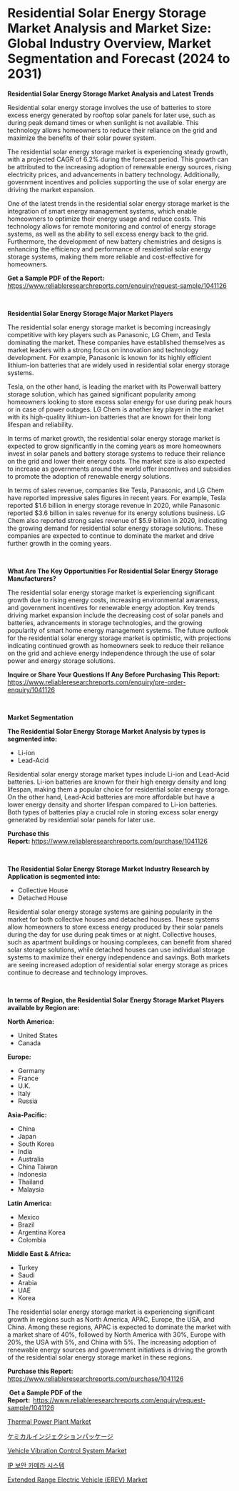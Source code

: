 <p><h1>Residential Solar Energy Storage Market Analysis and Market Size: Global Industry Overview, Market Segmentation and Forecast (2024 to 2031)</h1></p><p><strong>Residential Solar Energy Storage Market Analysis and Latest Trends</strong></p>
<p><p>Residential solar energy storage involves the use of batteries to store excess energy generated by rooftop solar panels for later use, such as during peak demand times or when sunlight is not available. This technology allows homeowners to reduce their reliance on the grid and maximize the benefits of their solar power system.</p><p>The residential solar energy storage market is experiencing steady growth, with a projected CAGR of 6.2% during the forecast period. This growth can be attributed to the increasing adoption of renewable energy sources, rising electricity prices, and advancements in battery technology. Additionally, government incentives and policies supporting the use of solar energy are driving the market expansion.</p><p>One of the latest trends in the residential solar energy storage market is the integration of smart energy management systems, which enable homeowners to optimize their energy usage and reduce costs. This technology allows for remote monitoring and control of energy storage systems, as well as the ability to sell excess energy back to the grid. Furthermore, the development of new battery chemistries and designs is enhancing the efficiency and performance of residential solar energy storage systems, making them more reliable and cost-effective for homeowners.</p></p>
<p><strong>Get a Sample PDF of the Report:&nbsp;</strong> <a href="https://www.reliableresearchreports.com/enquiry/request-sample/1041126">https://www.reliableresearchreports.com/enquiry/request-sample/1041126</a></p>
<p>&nbsp;</p>
<p><strong>Residential Solar Energy Storage Major Market Players</strong></p>
<p><p>The residential solar energy storage market is becoming increasingly competitive with key players such as Panasonic, LG Chem, and Tesla dominating the market. These companies have established themselves as market leaders with a strong focus on innovation and technology development. For example, Panasonic is known for its highly efficient lithium-ion batteries that are widely used in residential solar energy storage systems.</p><p>Tesla, on the other hand, is leading the market with its Powerwall battery storage solution, which has gained significant popularity among homeowners looking to store excess solar energy for use during peak hours or in case of power outages. LG Chem is another key player in the market with its high-quality lithium-ion batteries that are known for their long lifespan and reliability.</p><p>In terms of market growth, the residential solar energy storage market is expected to grow significantly in the coming years as more homeowners invest in solar panels and battery storage systems to reduce their reliance on the grid and lower their energy costs. The market size is also expected to increase as governments around the world offer incentives and subsidies to promote the adoption of renewable energy solutions.</p><p>In terms of sales revenue, companies like Tesla, Panasonic, and LG Chem have reported impressive sales figures in recent years. For example, Tesla reported $1.6 billion in energy storage revenue in 2020, while Panasonic reported $3.6 billion in sales revenue for its energy solutions business. LG Chem also reported strong sales revenue of $5.9 billion in 2020, indicating the growing demand for residential solar energy storage solutions. These companies are expected to continue to dominate the market and drive further growth in the coming years.</p></p>
<p>&nbsp;</p>
<p><strong>What Are The Key Opportunities For Residential Solar Energy Storage Manufacturers?</strong></p>
<p><p>The residential solar energy storage market is experiencing significant growth due to rising energy costs, increasing environmental awareness, and government incentives for renewable energy adoption. Key trends driving market expansion include the decreasing cost of solar panels and batteries, advancements in storage technologies, and the growing popularity of smart home energy management systems. The future outlook for the residential solar energy storage market is optimistic, with projections indicating continued growth as homeowners seek to reduce their reliance on the grid and achieve energy independence through the use of solar power and energy storage solutions.</p></p>
<p><strong>Inquire or Share Your Questions If Any Before Purchasing This Report:</strong> <a href="https://www.reliableresearchreports.com/enquiry/pre-order-enquiry/1041126">https://www.reliableresearchreports.com/enquiry/pre-order-enquiry/1041126</a></p>
<p>&nbsp;</p>
<p><strong>Market Segmentation</strong></p>
<p><strong>The Residential Solar Energy Storage Market Analysis by types is segmented into:</strong></p>
<p><ul><li>Li-ion</li><li>Lead-Acid</li></ul></p>
<p><p>Residential solar energy storage market types include Li-ion and Lead-Acid batteries. Li-ion batteries are known for their high energy density and long lifespan, making them a popular choice for residential solar energy storage. On the other hand, Lead-Acid batteries are more affordable but have a lower energy density and shorter lifespan compared to Li-ion batteries. Both types of batteries play a crucial role in storing excess solar energy generated by residential solar panels for later use.</p></p>
<p><strong>Purchase this Report:&nbsp;</strong><a href="https://www.reliableresearchreports.com/purchase/1041126">https://www.reliableresearchreports.com/purchase/1041126</a></p>
<p>&nbsp;</p>
<p><strong>The Residential Solar Energy Storage Market Industry Research by Application is segmented into:</strong></p>
<p><ul><li>Collective House</li><li>Detached House</li></ul></p>
<p><p>Residential solar energy storage systems are gaining popularity in the market for both collective houses and detached houses. These systems allow homeowners to store excess energy produced by their solar panels during the day for use during peak times or at night. Collective houses, such as apartment buildings or housing complexes, can benefit from shared solar storage solutions, while detached houses can use individual storage systems to maximize their energy independence and savings. Both markets are seeing increased adoption of residential solar energy storage as prices continue to decrease and technology improves.</p></p>
<p>&nbsp;</p>
<p><strong>In terms of Region, the Residential Solar Energy Storage Market Players available by Region are:</strong></p>
<p>
    <p> <strong> North America: </strong>
        <ul>
            <li>United States</li>
            <li>Canada</li>
        </ul>
        </p> 
    <p> <strong> Europe: </strong>
        <ul>
            <li>Germany</li>
            <li>France</li>
            <li>U.K.</li>
            <li>Italy</li>
            <li>Russia</li>
        </ul>
        </p> 
    <p> <strong> Asia-Pacific: </strong>
        <ul>
            <li>China</li>
            <li>Japan</li>
            <li>South Korea</li>
            <li>India</li>
            <li>Australia</li>
            <li>China Taiwan</li>
            <li>Indonesia</li>
            <li>Thailand</li>
            <li>Malaysia</li>
        </ul>
        </p> 
    <p> <strong> Latin America: </strong>
        <ul>
            <li>Mexico</li>
            <li>Brazil</li>
            <li>Argentina Korea</li>
            <li>Colombia</li>
        </ul>
        </p> 
    <p> <strong> Middle East & Africa: </strong>
        <ul>
            <li>Turkey</li>
            <li>Saudi</li>
            <li>Arabia</li>
            <li>UAE</li>
            <li>Korea</li>
        </ul>
    </p>
    </p>
<p><p>The residential solar energy storage market is experiencing significant growth in regions such as North America, APAC, Europe, the USA, and China. Among these regions, APAC is expected to dominate the market with a market share of 40%, followed by North America with 30%, Europe with 20%, the USA with 5%, and China with 5%. The increasing adoption of renewable energy sources and government initiatives is driving the growth of the residential solar energy storage market in these regions.</p></p>
<p><strong>Purchase this Report: </strong><a href="https://www.reliableresearchreports.com/purchase/1041126">https://www.reliableresearchreports.com/purchase/1041126</a></p>
<p>&nbsp;<strong>Get a Sample PDF of the Report:&nbsp;&nbsp;</strong><a href="https://www.reliableresearchreports.com/enquiry/request-sample/1041126">https://www.reliableresearchreports.com/enquiry/request-sample/1041126</a></p>
<p><strong></strong></p>
<p><p><a href="https://github.com/Glendatilghmankmgz0rbhwpy/Market-Research-Report-List-1/blob/main/thermal-power-plant-market.md">Thermal Power Plant Market</a></p><p><a href="https://github.com/mcbeesbxa270/Market-Research-Report-List-1/blob/main/573371216446.md">ケミカルインジェクションパッケージ</a></p><p><a href="https://issuu.com/reportprime-2/docs/vehicle-vibration-control-system-market-size-2030.">Vehicle Vibration Control System Market</a></p><p><a href="https://github.com/vskv4779xr1/Market-Research-Report-List-1/blob/main/833378515366.md">IP 보안 카메라 시스템</a></p><p><a href="https://issuu.com/reportprime-2/docs/extended-range-electric-vehicle-erev-market-size-2">Extended Range Electric Vehicle (EREV) Market</a></p></p>